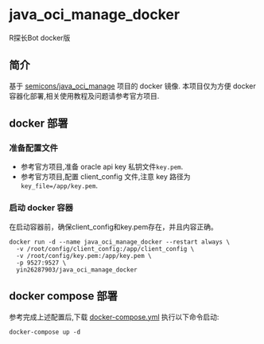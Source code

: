 # java_oci_manage_docker
 R探长Bot docker版



## 简介

基于 [semicons/java_oci_manage](https://github.com/semicons/java_oci_manage) 项目的 docker 镜像.
本项目仅为方便 docker 容器化部署,相关使用教程及问题请参考官方项目.

## docker 部署

### 准备配置文件

- 参考官方项目,准备 oracle api key 私钥文件`key.pem`.
- 参考官方项目,配置 client_config 文件,注意 key 路径为`key_file=/app/key.pem`.

### 启动 docker 容器

在启动容器前，确保client_config和key.pem存在，并且内容正确。

```
docker run -d --name java_oci_manage_docker --restart always \
  -v /root/config/client_config:/app/client_config \
  -v /root/config/key.pem:/app/key.pem \
  -p 9527:9527 \
  yin26287903/java_oci_manage_docker
```

## docker compose 部署

参考完成上述配置后,下载 [docker-compose.yml](https://raw.githubusercontent.com/stilleshan/dockerfiles/main/java_oci_manage/docker-compose.yml) 执行以下命令启动:

```
docker-compose up -d
```

